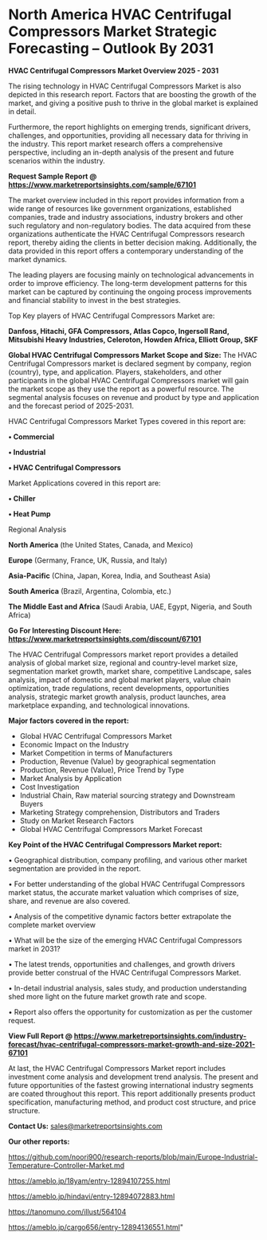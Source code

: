 # North America HVAC Centrifugal Compressors Market Strategic Forecasting – Outlook By 2031

<Strong> HVAC Centrifugal Compressors Market Overview 2025 - 2031</strong>

The rising technology in HVAC Centrifugal Compressors Market is also depicted in this research report. Factors that are boosting the growth of the market, and giving a positive push to thrive in the global market is explained in detail.

Furthermore, the report highlights on emerging trends, significant drivers, challenges, and opportunities, providing all necessary data for thriving in the industry. This report market research offers a comprehensive perspective, including an in-depth analysis of the present and future scenarios within the industry.

<strong>Request Sample Report @ <a href=https://www.marketreportsinsights.com/sample/67101>https://www.marketreportsinsights.com/sample/67101</a></strong>

The market overview included in this report provides information from a wide range of resources like government organizations, established companies, trade and industry associations, industry brokers and other such regulatory and non-regulatory bodies. The data acquired from these organizations authenticate the HVAC Centrifugal Compressors research report, thereby aiding the clients in better decision making. Additionally, the data provided in this report offers a contemporary understanding of the market dynamics.

The leading players are focusing mainly on technological advancements in order to improve efficiency. The long-term development patterns for this market can be captured by continuing the ongoing process improvements and financial stability to invest in the best strategies.

Top Key players of HVAC Centrifugal Compressors Market are:

<strong>Danfoss, Hitachi, GFA Compressors, Atlas Copco, Ingersoll Rand, Mitsubishi Heavy Industries, Celeroton, Howden Africa, Elliott Group, SKF</strong>

<strong><b>Global HVAC Centrifugal Compressors Market Scope and Size:</b></strong>
The HVAC Centrifugal Compressors market is declared segment by company, region (country), type, and application. Players, stakeholders, and other participants in the global HVAC Centrifugal Compressors market will gain the market scope as they use the report as a powerful resource. The segmental analysis focuses on revenue and product by type and application and the forecast period of 2025-2031.

HVAC Centrifugal Compressors Market Types covered in this report are:

<strong>• Commercial

• Industrial

• HVAC Centrifugal Compressors</strong>

Market Applications covered in this report are:

<strong>• Chiller

• Heat Pump</strong> 

Regional Analysis

<strong>North America</strong> (the United States, Canada, and Mexico)

<strong>Europe</strong> (Germany, France, UK, Russia, and Italy)

<strong>Asia-Pacific</strong> (China, Japan, Korea, India, and Southeast Asia)

<strong>South America</strong> (Brazil, Argentina, Colombia, etc.)

<strong>The Middle East and Africa</strong> (Saudi Arabia, UAE, Egypt, Nigeria, and South Africa)

<strong>Go For Interesting Discount Here: <a href=https://www.marketreportsinsights.com/discount/67101>https://www.marketreportsinsights.com/discount/67101</a></strong>

The HVAC Centrifugal Compressors market report provides a detailed analysis of global market size, regional and country-level market size, segmentation market growth, market share, competitive Landscape, sales analysis, impact of domestic and global market players, value chain optimization, trade regulations, recent developments, opportunities analysis, strategic market growth analysis, product launches, area marketplace expanding, and technological innovations.

<strong><b>Major factors covered in the report:</b></strong>
<ul>
  <li>Global HVAC Centrifugal Compressors Market </li>
  <li>Economic Impact on the Industry</li>
  <li>Market Competition in terms of Manufacturers</li>
  <li>Production, Revenue (Value) by geographical segmentation</li>
  <li>Production, Revenue (Value), Price Trend by Type</li>
  <li>Market Analysis by Application</li>
  <li>Cost Investigation</li>
  <li>Industrial Chain, Raw material sourcing strategy and Downstream Buyers</li>
  <li>Marketing Strategy comprehension, Distributors and Traders</li>
  <li>Study on Market Research Factors</li>
  <li>Global HVAC Centrifugal Compressors Market Forecast</li>
</ul>

<strong><b>Key Point of the HVAC Centrifugal Compressors Market report:</b></strong>

• Geographical distribution, company profiling, and various other market segmentation are provided in the report.

• For better understanding of the global HVAC Centrifugal Compressors market status, the accurate market valuation which comprises of size, share, and revenue are also covered.

• Analysis of the competitive dynamic factors better extrapolate the complete market overview

• What will be the size of the emerging HVAC Centrifugal Compressors market in 2031?

• The latest trends, opportunities and challenges, and growth drivers provide better construal of the HVAC Centrifugal Compressors Market.

• In-detail industrial analysis, sales study, and production understanding shed more light on the future market growth rate and scope.

• Report also offers the opportunity for customization as per the customer request.

<strong><b>View Full Report @ <a href=https://www.marketreportsinsights.com/industry-forecast/hvac-centrifugal-compressors-market-growth-and-size-2021-67101>https://www.marketreportsinsights.com/industry-forecast/hvac-centrifugal-compressors-market-growth-and-size-2021-67101</a></b></strong>


At last, the HVAC Centrifugal Compressors Market report includes investment come analysis and development trend analysis. The present and future opportunities of the fastest growing international industry segments are coated throughout this report. This report additionally presents product specification, manufacturing method, and product cost structure, and price structure.

<strong>Contact Us:</strong>
sales@marketreportsinsights.com

<strong>Our other reports:</strong>

<a href=https://github.com/noori900/research-reports/blob/main/Europe-Industrial-Temperature-Controller-Market.md>https://github.com/noori900/research-reports/blob/main/Europe-Industrial-Temperature-Controller-Market.md</a>

<a href=https://ameblo.jp/18yam/entry-12894107255.html>https://ameblo.jp/18yam/entry-12894107255.html</a>

<a href=https://ameblo.jp/hindavi/entry-12894072883.html>https://ameblo.jp/hindavi/entry-12894072883.html</a>

<a href=https://tanomuno.com/illust/564104>https://tanomuno.com/illust/564104</a>

<a href=https://ameblo.jp/cargo656/entry-12894136551.html>https://ameblo.jp/cargo656/entry-12894136551.html</a>"
